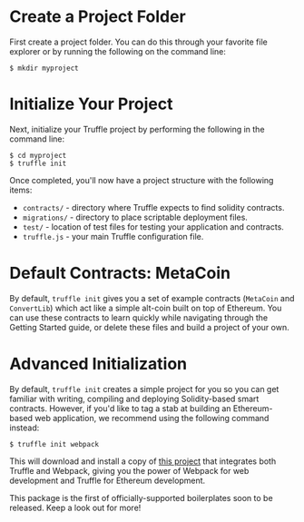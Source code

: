 # Create a Project Folder

First create a project folder. You can do this through your favorite file explorer or by running the following on the command line:

```none
$ mkdir myproject
```

# Initialize Your Project

Next, initialize your Truffle project by performing the following in the command line:

```none
$ cd myproject
$ truffle init
```

Once completed, you'll now have a project structure with the following items:

* `contracts/` - directory where Truffle expects to find solidity contracts.
* `migrations/` - directory to place scriptable deployment files.
* `test/` - location of test files for testing your application and contracts.
* `truffle.js` - your main Truffle configuration file.

# Default Contracts: MetaCoin

By default, `truffle init` gives you a set of example contracts (`MetaCoin` and `ConvertLib`) which act like a simple alt-coin built on top of Ethereum. You can use these contracts to learn quickly while navigating through the Getting Started guide, or delete these files and build a project of your own.

# Advanced Initialization

By default, `truffle init` creates a simple project for you so you can get familiar with writing, compiling and deploying Solidity-based smart contracts. However, if you'd like to tag a stab at building an Ethereum-based web application, we recommend using the following command instead:

```
$ truffle init webpack
```

This will download and install a copy of [this project](https://github.com/trufflesuite/truffle-init-webpack) that integrates both Truffle and Webpack, giving you the power of Webpack for web development and Truffle for Ethereum development.

This package is the first of officially-supported boilerplates soon to be released. Keep a look out for more!

